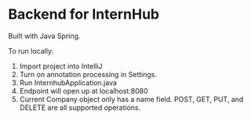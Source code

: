 # Backend for InternHub
Built with Java Spring.

To run locally:

1. Import project into IntelliJ
2. Turn on annotation processing in Settings.
3. Run InternhubApplication.java
4. Endpoint will open up at localhost:8080
5. Current Company object only has a name field. POST, GET, PUT, and DELETE are all supported operations.
